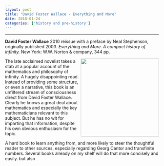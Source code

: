 ```yaml
---
layout: post
title: "David Foster Wallace - Everything and More"
date: 2018-01-24
categories: ['history and pre-history']
---
```



***
<b>David Foster Wallace</b> 2010 reissue with a preface by Neal Stephenson, originally published 2003. _Everything and More.  A compact history of infinity._  New York: W.W. Norton & company, 344 pp. 

<img align="right" width="256" src="https://d1w7fb2mkkr3kw.cloudfront.net/assets/images/book/lrg/9780/3933/9780393339284.jpg" alt="">

The late acclaimed novelist takes a stab at a popular account of the mathematics and philosophy of infinity.  A hugely disappointing read.  Instead of providing some structure, or even a narrative, this book is an unfiltered  stream of consciousness direct from David Foster Wallace.  Clearly he knows a great deal about mathematics and especially the key mathematicians relevant to this subject.  But he has no wit for imparting that information, despite his own obvious enthusiasm for the topic. 

A hard book to learn anything from, and more likely to steer the thoughtful reader to other sources, especially regarding Georg Cantor and transfinite numbers.  Several books already on my shelf will do that more concisely and easily.  but also 



